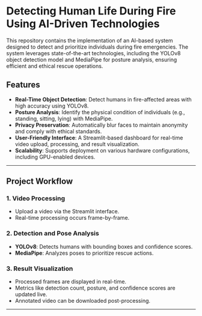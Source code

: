 # Detecting Human Life During Fire Using AI-Driven Technologies

This repository contains the implementation of an AI-based system designed to detect and prioritize individuals during fire emergencies. The system leverages state-of-the-art technologies, including the YOLOv8 object detection model and MediaPipe for posture analysis, ensuring efficient and ethical rescue operations. 

## Features
- **Real-Time Object Detection**: Detect humans in fire-affected areas with high accuracy using YOLOv8.
- **Posture Analysis**: Identify the physical condition of individuals (e.g., standing, sitting, lying) with MediaPipe.
- **Privacy Preservation**: Automatically blur faces to maintain anonymity and comply with ethical standards.
- **User-Friendly Interface**: A Streamlit-based dashboard for real-time video upload, processing, and result visualization.
- **Scalability**: Supports deployment on various hardware configurations, including GPU-enabled devices.

---

## Project Workflow
### 1. Video Processing
- Upload a video via the Streamlit interface.
- Real-time processing occurs frame-by-frame.

### 2. Detection and Pose Analysis
- **YOLOv8**: Detects humans with bounding boxes and confidence scores.
- **MediaPipe**: Analyzes poses to prioritize rescue actions.

### 3. Result Visualization
- Processed frames are displayed in real-time.
- Metrics like detection count, posture, and confidence scores are updated live.
- Annotated video can be downloaded post-processing.

---
